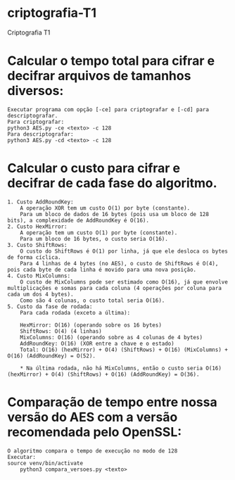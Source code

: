 # criptografia-T1
Criptografia T1

# Calcular o tempo total para cifrar e decifrar arquivos de tamanhos diversos:
    Executar programa com opção [-ce] para criptografar e [-cd] para descriptografar.
    Para criptografar:
    python3 AES.py -ce <texto> -c 128
    Para descriptografar:
    python3 AES.py -cd <texto> -c 128


# Calcular o custo para cifrar e decifrar de cada fase do algoritmo.
    1. Custo AddRoundKey:
        A operação XOR tem um custo O(1) por byte (constante).
        Para um bloco de dados de 16 bytes (pois usa um bloco de 128 bits), a complexidade de AddRoundKey é O(16).
    2. Custo HexMirror:
        A operação tem um custo O(1) por byte (constante).
        Para um bloco de 16 bytes, o custo seria O(16).
    3. Custo ShiftRows:
        O custo do ShiftRows é O(1) por linha, já que ele desloca os bytes de forma cíclica.
        Para 4 linhas de 4 bytes (no AES), o custo de ShiftRows é O(4), pois cada byte de cada linha é movido para uma nova posição.
    4. Custo MixColumns:
        O custo de MixColumns pode ser estimado como O(16), já que envolve multiplicações e somas para cada coluna (4 operações por coluna para cada um dos 4 bytes).
        Como são 4 colunas, o custo total seria O(16).
    5. Custo da fase de rodada:
        Para cada rodada (exceto a última):

        HexMirror: O(16) (operando sobre os 16 bytes)
        ShiftRows: O(4) (4 linhas)
        MixColumns: O(16) (operando sobre as 4 colunas de 4 bytes)
        AddRoundKey: O(16) (XOR entre a chave e o estado)
        Total: O(16) (hexMirror) + O(4) (ShiftRows) + O(16) (MixColumns) + O(16) (AddRoundKey) = O(52).

        * Na última rodada, não há MixColumns, então o custo seria O(16) (hexMirror) + O(4) (ShiftRows) + O(16) (AddRoundKey) = O(36).

# Comparação de tempo entre nossa versão do AES com a versão recomendada pelo OpenSSL:
    O algoritmo compara o tempo de execução no modo de 128
    Executar:
	source venv/bin/activate
        python3 compara_versoes.py <texto>
